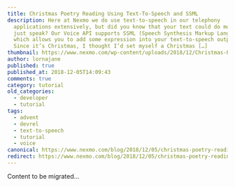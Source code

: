 ```yaml
---
title: Christmas Poetry Reading Using Text-To-Speech and SSML
description: Here at Nexmo we do use text-to-speech in our telephony
  applications extensively, but did you know that your text could do more than
  just speak? Our Voice API supports SSML (Speech Synthesis Markup Language)
  which allows you to add some expression into your text-to-speech outputs.
  Since it’s Christmas, I thought I’d set myself a Christmas […]
thumbnail: https://www.nexmo.com/wp-content/uploads/2018/12/Christmas-Poetry-Reading-Using-Text-To-Speech.png
author: lornajane
published: true
published_at: 2018-12-05T14:09:43
comments: true
category: tutorial
old_categories:
  - developer
  - tutorial
tags:
  - advent
  - devrel
  - text-to-speech
  - tutorial
  - voice
canonical: https://www.nexmo.com/blog/2018/12/05/christmas-poetry-reading-using-text-to-speech-dr
redirect: https://www.nexmo.com/blog/2018/12/05/christmas-poetry-reading-using-text-to-speech-dr
---
```

Content to be migrated...